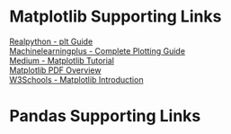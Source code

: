 # Matplotlib Supporting Links
[Realpython - plt Guide](https://realpython.com/python-matplotlib-guide/)<br/>
[Machinelearningplus - Complete Plotting Guide](https://www.machinelearningplus.com/plots/matplotlib-tutorial-complete-guide-python-plot-examples/)<br/>
[Medium - Matplotlib Tutorial](https://medium.com/edureka/python-matplotlib-tutorial-15d148a7bfee)<br/>
[Matplotlib PDF Overview](https://readthedocs.org/projects/matplotlibguide/downloads/pdf/latest/)<br/>
[W3Schools - Matplotlib Introduction](https://www.w3schools.com/python/matplotlib_intro.asp)<br/>

# Pandas Supporting Links
